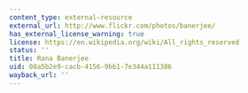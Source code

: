 ```yaml
---
content_type: external-resource
external_url: http://www.flickr.com/photos/banerjee/
has_external_license_warning: true
license: https://en.wikipedia.org/wiki/All_rights_reserved
status: ''
title: Rana Banerjee
uid: 08a5b2e9-cacb-4156-9bb1-7e344a111386
wayback_url: ''
---
```

